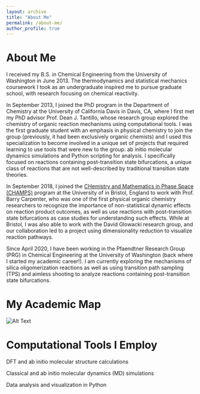 ```yaml
---
layout: archive
title: "About Me"
permalink: /about-me/
author_profile: true
---
```


About Me
======
I received my B.S. in Chemical Engineering from the University of Washington in June 2013. The thermodynamics and statistical mechanics coursework I took as an undergraduate inspired me to pursue graduate school, with research focusing on chemical reactivity. 

In September 2013, I joined the PhD program in the Department of Chemistry at the University of California Davis in Davis, CA, where I first met my PhD advisor Prof. Dean J. Tantillo, whose research group explored the chemistry of organic reaction mechanisms using computational tools. I was the first graduate student with an emphasis in physical chemistry to join the group (previously, it had been exclusively organic chemists) and I used this specialization to become involved in a unique set of projects that required learning to use tools that were new to the group: ab initio molecular dynamics simulations and Python scripting for analysis. I specifically focused on reactions containing post-transition state bifurcations, a unique class of reactions that are not well-described by traditional transition state theories. 

In September 2018, I joined the [CHemistry and Mathematics in Phase Space (CHAMPS)](https://champsproject.com) program at the University of in Bristol, England to work with Prof. Barry Carpenter, who was one of the first physical organic chemistry researchers to recognize the importance of non-statistical dynamic effects on reaction product outcomes, as well as use reactions with post-transition state bifurcations as case studies for understanding such effects. While at Bristol, I was also able to work with the David Glowacki research group, and our collaboration led to a project using dimensionality reduction to visualize reaction pathways. 

Since April 2020, I have been working in the Pfaendtner Research Group (PRG) in Chemical Engineering at the University of Washington (back where I started my academic career!). I am currently exploring the mechanisms of silica oligomerization reactions as well as using transition path sampling (TPS) and aimless shooting to analyze reactions containing post-transition state bifurcations. 

My Academic Map
======
![Alt Text](/jobmap/job_map_animated_v1.gif)

Computational Tools I Employ
======
DFT and ab initio molecular structure calculations

Classical and ab initio molecular dynamics (MD) simulations

Data analysis and visualization in Python
